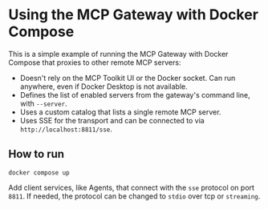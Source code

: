 # Using the MCP Gateway with Docker Compose

This is a simple example of running the MCP Gateway with Docker Compose that proxies to other remote MCP servers:

+ Doesn't rely on the MCP Toolkit UI or the Docker socket. Can run anywhere, even if Docker Desktop is not available.
+ Defines the list of enabled servers from the gateway's command line, with `--server`.
+ Uses a custom catalog that lists a single remote MCP server.
+ Uses SSE for the transport and can be connected to via `http://localhost:8811/sse`.

## How to run

```console
docker compose up
```

Add client services, like Agents, that connect with the `sse` protocol on port `8811`.
If needed, the protocol can be changed to `stdio` over tcp or `streaming`.
